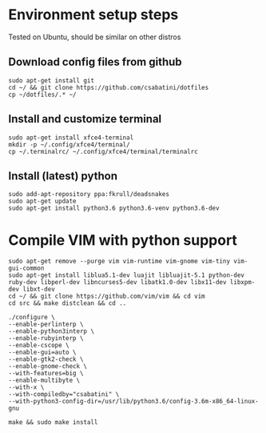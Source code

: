 # Environment setup steps
Tested on Ubuntu, should be similar on other distros

## Download config files from github
    sudo apt-get install git
    cd ~/ && git clone https://github.com/csabatini/dotfiles
    cp ~/dotfiles/.* ~/

## Install and customize terminal
    sudo apt-get install xfce4-terminal
    mkdir -p ~/.config/xfce4/terminal/
    cp ~/.terminalrc/ ~/.config/xfce4/terminal/terminalrc

## Install (latest) python
    sudo add-apt-repository ppa:fkrull/deadsnakes
    sudo apt-get update
    sudo apt-get install python3.6 python3.6-venv python3.6-dev

# Compile VIM with python support
    sudo apt-get remove --purge vim vim-runtime vim-gnome vim-tiny vim-gui-common
    sudo apt-get install liblua5.1-dev luajit libluajit-5.1 python-dev ruby-dev libperl-dev libncurses5-dev libatk1.0-dev libx11-dev libxpm-dev libxt-dev
    cd ~/ && git clone https://github.com/vim/vim && cd vim 
    cd src && make distclean && cd ..

    ./configure \
    --enable-perlinterp \
    --enable-python3interp \
    --enable-rubyinterp \
    --enable-cscope \
    --enable-gui=auto \
    --enable-gtk2-check \
    --enable-gnome-check \
    --with-features=big \
    --enable-multibyte \
    --with-x \
    --with-compiledby="csabatini" \
    --with-python3-config-dir=/usr/lib/python3.6/config-3.6m-x86_64-linux-gnu

    make && sudo make install





